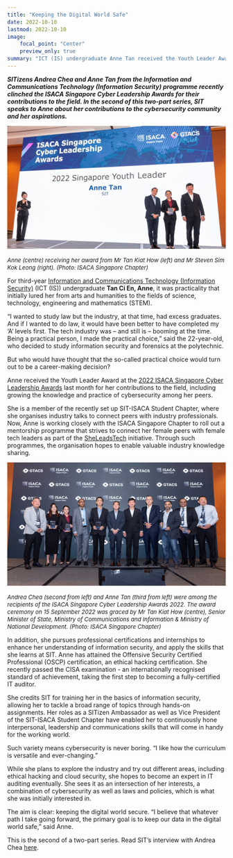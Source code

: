 ```yaml
---
title: "Keeping the Digital World Safe"
date: 2022-10-10
lastmod: 2022-10-10
image:
    focal_point: "Center"
    preview_only: true
summary: "ICT (IS) undergraduate Anne Tan received the Youth Leader Award at the ISACA Singapore Cyber Leadership Awards for her contributions to cybersecurity."
---
```


***SITizens Andrea Chea and Anne Tan from the Information and Communications Technology (Information Security) programme recently clinched the ISACA Singapore Cyber Leadership Awards for their contributions to the field. In the second of this two-part series, SIT speaks to Anne about her contributions to the cybersecurity community and her aspirations.***

![Award Winer Anne](./featured.jpg)

*<font size = 2>Anne (centre) receiving her award from Mr Tan Kiat How (left) and Mr Steven Sim Kok Leong (right). (Photo: ISACA Singapore Chapter)</font>*

For third-year [Information and Communications Technology (Information Security)](https://www.singaporetech.edu.sg/undergraduate-programmes/information-and-communications-technology-information-security "ICT(IS)") (ICT (IS)) undergraduate **Tan Ci En, Anne**, it was practicality that initially lured her from arts and humanities to the fields of science, technology, engineering and mathematics (STEM).

“I wanted to study law but the industry, at that time, had excess graduates. And if I wanted to do law, it would have been better to have completed my ‘A’ levels first. The tech industry was – and still is – booming at the time. Being a practical person, I made the practical choice,” said the 22-year-old, who decided to study information security and forensics at the polytechnic.  

But who would have thought that the so-called practical choice would turn out to be a career-making decision?

Anne received the Youth Leader Award at the [2022 ISACA Singapore Cyber Leadership Awards](https://engage.isaca.org/singaporechapter/isacaawards/awards2022 "ISACA Awards") last month for her contributions to the field, including growing the knowledge and practice of cybersecurity among her peers.

She is a member of the recently set up SIT-ISACA Student Chapter, where she organises industry talks to connect peers with industry professionals. Now, Anne is working closely with the ISACA Singapore Chapter to roll out a mentorship programme that strives to connect her female peers with female tech leaders as part of the [SheLeadsTech](https://engage.isaca.org/events/sheleadstechevents "SheLeadsTech") initiative. Through such programmes, the organisation hopes to enable valuable industry knowledge sharing.

![ISACA SG 2022 Award Winners](./isacasg2022awardwinners.jpg)

*<font size = 2>Andrea Chea (second from left) and Anne Tan (third from left) were among the recipients of the ISACA Singapore Cyber Leadership Awards 2022. The award ceremony on 15 September 2022 was graced by Mr Tan Kiat How (centre), Senior Minister of State, Ministry of Communications and Information & Ministry of National Development. (Photo: ISACA Singapore Chapter)* </font>

In addition, she pursues professional certifications and internships to enhance her understanding of information security, and apply the skills that she learns at SIT. Anne has attained the Offensive Security Certified Professional (OSCP) certification, an ethical hacking certification. She recently passed the CISA examination - an internationally recognised standard of achievement, taking the first step to becoming a fully-certified IT auditor.  

She credits SIT for training her in the basics of information security, allowing her to tackle a broad range of topics through hands-on assignments. Her roles as a SITizen Ambassador as well as Vice President of the SIT-ISACA Student Chapter have enabled her to continuously hone interpersonal, leadership and communications skills that will come in handy for the working world.

Such variety means cybersecurity is never boring. “I like how the curriculum is versatile and ever-changing.”

While she plans to explore the industry and try out different areas, including ethical hacking and cloud security, she hopes to become an expert in IT auditing eventually. She sees it as an intersection of her interests, a combination of cybersecurity as well as laws and policies, which is what she was initially interested in. 

The aim is clear: keeping the digital world secure. “I believe that whatever path I take going forward, the primary goal is to keep our data in the digital world safe,” said Anne.

 

This is the second of a two-part series. Read SIT’s interview with Andrea Chea [here](https://www.singaporetech.edu.sg/news/sitizens-making-waves-cybersecurity "Interview").